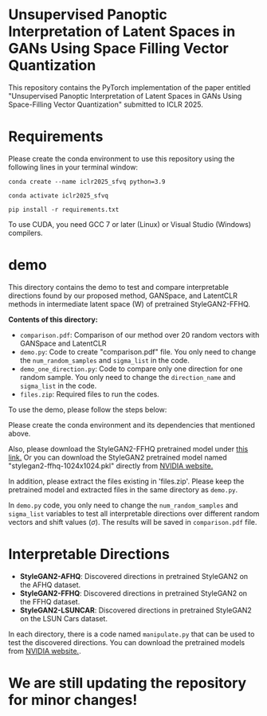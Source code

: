 # Unsupervised Panoptic Interpretation of Latent Spaces in GANs Using Space Filling Vector Quantization
This repository contains the PyTorch implementation of the paper entitled "Unsupervised Panoptic Interpretation of Latent Spaces in GANs Using Space-Filling Vector Quantization" submitted to ICLR 2025.

# Requirements
Please create the conda environment to use this repository using the following lines in your terminal window:

`conda create --name iclr2025_sfvq python=3.9`

`conda activate iclr2025_sfvq`

`pip install -r requirements.txt`

To use CUDA, you need GCC 7 or later (Linux) or Visual Studio (Windows) compilers.

# demo
This directory contains the demo to test and compare interpretable directions found by our proposed method, GANSpace, and LatentCLR methods in intermediate latent space (W) of pretrained StyleGAN2-FFHQ.

**Contents of this directory:**
- `comparison.pdf`: Comparison of our method over 20 random vectors with GANSpace and LatentCLR
- `demo.py`: Code to create "comparison.pdf" file. You only need to change the `num_random_samples` and `sigma_list` in the code.
- `demo_one_direction.py`: Code to compare only one direction for one random sample. You only need to change the `direction_name` and `sigma_list` in the code.
- `files.zip`: Required files to run the codes. 

To use the demo, please follow the steps below: 

Please create the conda environment and its dependencies that mentioned above.

Also, please download the StyleGAN2-FFHQ pretrained model under [this link.](https://drive.google.com/file/d/11nQSxaJJ4RQEZkSCFCC6wntQky4uZZhj/view?usp=sharing)
Or you can download the StyleGAN2 pretrained model named "stylegan2-ffhq-1024x1024.pkl" directly from [NVIDIA website.](https://catalog.ngc.nvidia.com/orgs/nvidia/teams/research/models/stylegan2/files)

In addition, please extract the files existing in 'files.zip'. Please keep the pretrained model and extracted files in the same directory as `demo.py`.

In `demo.py` code, you only need to change the `num_random_samples` and `sigma_list` variables to test all interpretable directions over different random vectors and shift values ($\sigma$). The results will be saved in `comparison.pdf` file.

# Interpretable Directions
- **StyleGAN2-AFHQ**: Discovered directions in pretrained StyleGAN2 on the AFHQ dataset.
- **StyleGAN2-FFHQ**: Discovered directions in pretrained StyleGAN2 on the FFHQ dataset.
- **StyleGAN2-LSUNCAR**: Discovered directions in pretrained StyleGAN2 on the LSUN Cars dataset.

In each directory, there is a code named `manipulate.py` that can be used to test the discovered directions. You can download the pretrained models from [NVIDIA website.](https://catalog.ngc.nvidia.com/orgs/nvidia/teams/research/models/stylegan2/files).

# We are still updating the repository for minor changes!

